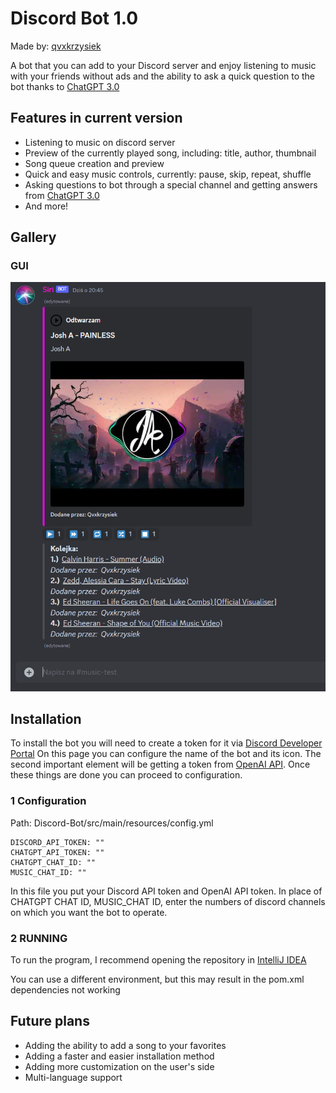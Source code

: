 # Discord Bot 1.0
Made by: [qvxkrzysiek](https://github.com/qvxkrzysiek)

A bot that you can add to your Discord server and enjoy listening to music with your friends without ads and the ability to ask a quick question to the bot thanks to [ChatGPT 3.0](https://openai.com/)

## Features in current version

- Listening to music on discord server
- Preview of the currently played song, including: title, author, thumbnail
- Song queue creation and preview
- Quick and easy music controls, currently: pause, skip, repeat, shuffle
- Asking questions to bot through a special channel and getting answers from [ChatGPT 3.0](https://openai.com/)
- And more!

## Gallery

### GUI
![GUI INTERFACE](https://raw.githubusercontent.com/qvxkrzysiek/Discord-Bot/main/docs/Discord1.png)

## Installation
To install the bot you will need to create a token for it via [Discord Developer Portal](https://discord.com/developers/docs/intro) On this page you can configure the name of the bot and its icon.
The second important element will be getting a token from [OpenAI API](https://platform.openai.com/overview).
Once these things are done you can proceed to configuration.

### 1 Configuration
Path: Discord-Bot/src/main/resources/config.yml
```shell
DISCORD_API_TOKEN: ""
CHATGPT_API_TOKEN: ""
CHATGPT_CHAT_ID: ""
MUSIC_CHAT_ID: ""
```
In this file you put your Discord API token and OpenAI API token.
In place of CHATGPT CHAT ID, MUSIC_CHAT ID, enter the numbers of discord channels on which you want the bot to operate.
  
### 2 RUNNING
To run the program, I recommend opening the repository in [IntelliJ IDEA](https://www.jetbrains.com/idea/)

You can use a different environment, but this may result in the pom.xml dependencies not working

## Future plans

- Adding the ability to add a song to your favorites
- Adding a faster and easier installation method
- Adding more customization on the user's side
- Multi-language support
